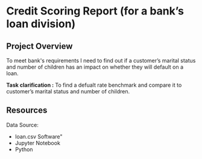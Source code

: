 # Credit Scoring Report (for a bank’s loan division)
## Project Overview

To meet bank's requirements I need to find out if a customer’s marital status and number of children has an impact on whether they will default on a loan.

**Task clarification :** To find a defualt rate benchmark and compare it to customer’s marital status and number of children.
## Resources
Data Source:
- loan.csv
Software"
- Jupyter Notebook
- Python




